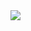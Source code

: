 <a href="https://portal.azure.com/#create/Microsoft.Template/uri/https%3A%2F%2Fraw.githubusercontent.com%2Fkamsal2540%2Fkamsal2540%2Fmain%2Fsubdir%2Ftemplate.json" target="_blank">
  <img src="https://aka.ms/deploytoazurebutton"/>
</a> 
